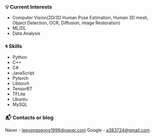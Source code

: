 


### :bulb: Current Interests
- Computer Vision(2D/3D Human Pose Estimation, Human 3D mesh, Object Detection, OCR, Diffusion, image Restoration)
- ML/DL
- Data Analysis


### :cyclone: Skills
- Python
- C++
- C#
- JavaScript
- Pytorch
- Libtorch
- TensorRT
- TFLite
- Ubuntu
- MySQL

### :mailbox_with_mail: Contacts or blog

Naver - leeyongseong1996@naver.com
Google - a383724@gmail.com
